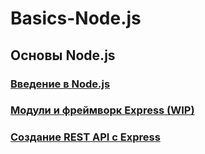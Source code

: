# Basics-Node.js

## Основы Node.js
### [Введение в Node.js](Lesson1/index.js)
### [Модули и фреймворк Express (WIP)](Lesson2/index.js)
### [Создание REST API с Express](Lesson3/index.js)